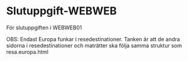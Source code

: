 # Slutuppgift-WEBWEB
För slutuppgiften i WEBWEB01

OBS: Endast Europa funkar i resedestinationer. Tanken är att de andra sidorna i resedestinationer och maträtter ska följa samma struktur som resa.europa.html
